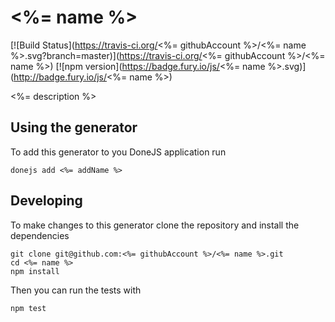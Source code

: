 # <%= name %>

[![Build Status](https://travis-ci.org/<%= githubAccount %>/<%= name %>.svg?branch=master)](https://travis-ci.org/<%= githubAccount %>/<%= name %>)
[![npm version](https://badge.fury.io/js/<%= name %>.svg)](http://badge.fury.io/js/<%= name %>)

<%= description %>

## Using the generator

To add this generator to you DoneJS application run

```
donejs add <%= addName %>
```

## Developing

To make changes to this generator clone the repository and install the dependencies

```
git clone git@github.com:<%= githubAccount %>/<%= name %>.git
cd <%= name %>
npm install
```

Then you can run the tests with

```
npm test
```

